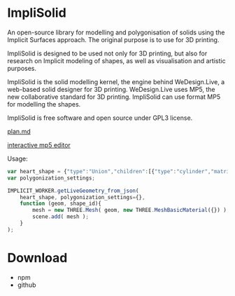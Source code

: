 ImpliSolid
==========
An open-source library for modelling and polygonisation of solids using the Implicit Surfaces approach.
The original purpose is to use for 3D printing.

ImpliSolid is designed to be used not only for 3D printing, but also for research on Implicit modeling of shapes, as well as visualisation and artistic purposes.

ImpliSolid is the solid modelling kernel, the engine behind WeDesign.Live, a web-based solid designer for 3D printing.
WeDesign.Live uses MP5, the new collaborative standard for 3D printing. ImpliSolid can use format MP5 for modelling the shapes.

ImpliSolid is free software and open source under GPL3 license.

[plan.md](./plan.md)

[interactive mp5 editor](http://sohale.github.io/demos/implisolid-build/demo1/mp5_json_code.html)
<!-- old link: https://api-project-1000362687695.appspot.com/mp5interactive/mp5_json_code.html -->
<!-- (../js_iteration_2/examples/mp5interactive/mp5_json_code.html) -->

Usage:

```javascript
var heart_shape = {"type":"Union","children":[{"type":"cylinder","matrix":[10,0,0,-3.73,0,10,0,-1.955,0,0,10,0,0,0,0,1]},{"type":"cube","matrix":[10,0,0,1.867,0,10,0,-1.732,0,0,10,0,0,0,0,1]},{"type":"cylinder","matrix":[10,0,0,1.869,0,10,0,3.688,0,0,10,0,0,0,0,1]}],"matrix":[10.0,0,0,82.637,0,10.0,0,126.373,0,0,10.0,5.0,0,0,0,1]};
var polygonization_settings;

IMPLICIT_WORKER.getLiveGeometry_from_json(
    heart_shape, polygonization_settings={},
    function (geom, shape_id){
        mesh = new THREE.Mesh( geom, new THREE.MeshBasicMaterial({}) );
        scene.add( mesh );
    }
);
```

Download
========
* npm
* github

